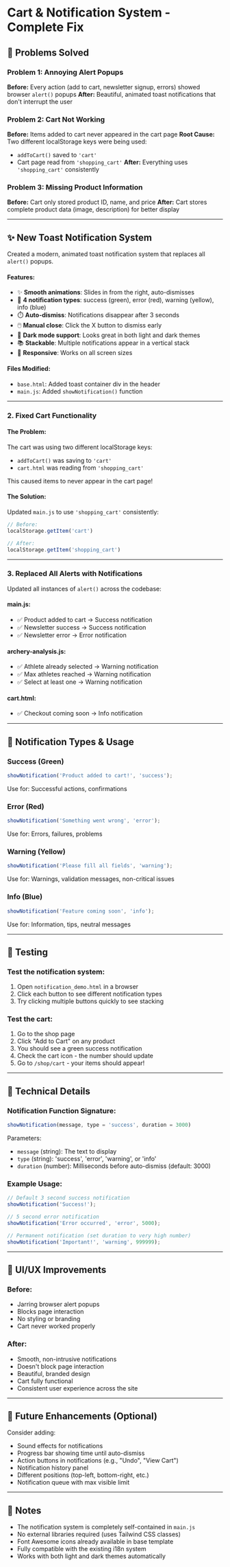 # Cart & Notification System - Complete Fix

## 🎯 Problems Solved

### Problem 1: Annoying Alert Popups
**Before:** Every action (add to cart, newsletter signup, errors) showed browser `alert()` popups
**After:** Beautiful, animated toast notifications that don't interrupt the user

### Problem 2: Cart Not Working
**Before:** Items added to cart never appeared in the cart page
**Root Cause:** Two different localStorage keys were being used:
- `addToCart()` saved to `'cart'`
- Cart page read from `'shopping_cart'`
**After:** Everything uses `'shopping_cart'` consistently

### Problem 3: Missing Product Information
**Before:** Cart only stored product ID, name, and price
**After:** Cart stores complete product data (image, description) for better display

---

## ✨ New Toast Notification System
Created a modern, animated toast notification system that replaces all `alert()` popups.

#### Features:
- ✨ **Smooth animations**: Slides in from the right, auto-dismisses
- 🎨 **4 notification types**: success (green), error (red), warning (yellow), info (blue)
- ⏱️ **Auto-dismiss**: Notifications disappear after 3 seconds
- 🖱️ **Manual close**: Click the X button to dismiss early
- 🌙 **Dark mode support**: Looks great in both light and dark themes
- 📚 **Stackable**: Multiple notifications appear in a vertical stack
- 📱 **Responsive**: Works on all screen sizes

#### Files Modified:
- `base.html`: Added toast container div in the header
- `main.js`: Added `showNotification()` function

---

### 2. **Fixed Cart Functionality**

#### The Problem:
The cart was using two different localStorage keys:
- `addToCart()` was saving to `'cart'`
- `cart.html` was reading from `'shopping_cart'`

This caused items to never appear in the cart page!

#### The Solution:
Updated `main.js` to use `'shopping_cart'` consistently:
```javascript
// Before:
localStorage.getItem('cart')

// After:
localStorage.getItem('shopping_cart')
```

---

### 3. **Replaced All Alerts with Notifications**

Updated all instances of `alert()` across the codebase:

#### main.js:
- ✅ Product added to cart → Success notification
- ✅ Newsletter success → Success notification
- ✅ Newsletter error → Error notification

#### archery-analysis.js:
- ✅ Athlete already selected → Warning notification
- ✅ Max athletes reached → Warning notification
- ✅ Select at least one → Warning notification

#### cart.html:
- ✅ Checkout coming soon → Info notification

---

## 🎨 Notification Types & Usage

### Success (Green)
```javascript
showNotification('Product added to cart!', 'success');
```
Use for: Successful actions, confirmations

### Error (Red)
```javascript
showNotification('Something went wrong', 'error');
```
Use for: Errors, failures, problems

### Warning (Yellow)
```javascript
showNotification('Please fill all fields', 'warning');
```
Use for: Warnings, validation messages, non-critical issues

### Info (Blue)
```javascript
showNotification('Feature coming soon', 'info');
```
Use for: Information, tips, neutral messages

---

## 🧪 Testing

### Test the notification system:
1. Open `notification_demo.html` in a browser
2. Click each button to see different notification types
3. Try clicking multiple buttons quickly to see stacking

### Test the cart:
1. Go to the shop page
2. Click "Add to Cart" on any product
3. You should see a green success notification
4. Check the cart icon - the number should update
5. Go to `/shop/cart` - your items should appear!

---

## 🔧 Technical Details

### Notification Function Signature:
```javascript
showNotification(message, type = 'success', duration = 3000)
```

Parameters:
- `message` (string): The text to display
- `type` (string): 'success', 'error', 'warning', or 'info'
- `duration` (number): Milliseconds before auto-dismiss (default: 3000)

### Example Usage:
```javascript
// Default 3 second success notification
showNotification('Success!');

// 5 second error notification
showNotification('Error occurred', 'error', 5000);

// Permanent notification (set duration to very high number)
showNotification('Important!', 'warning', 999999);
```

---

## 📱 UI/UX Improvements

### Before:
- Jarring browser alert popups
- Blocks page interaction
- No styling or branding
- Cart never worked properly

### After:
- Smooth, non-intrusive notifications
- Doesn't block page interaction
- Beautiful, branded design
- Cart fully functional
- Consistent user experience across the site

---

## 🚀 Future Enhancements (Optional)

Consider adding:
- Sound effects for notifications
- Progress bar showing time until auto-dismiss
- Action buttons in notifications (e.g., "Undo", "View Cart")
- Notification history panel
- Different positions (top-left, bottom-right, etc.)
- Notification queue with max visible limit

---

## 📝 Notes

- The notification system is completely self-contained in `main.js`
- No external libraries required (uses Tailwind CSS classes)
- Font Awesome icons already available in base template
- Fully compatible with the existing i18n system
- Works with both light and dark themes automatically

